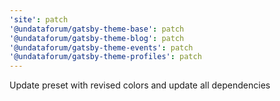 ```yaml
---
'site': patch
'@undataforum/gatsby-theme-base': patch
'@undataforum/gatsby-theme-blog': patch
'@undataforum/gatsby-theme-events': patch
'@undataforum/gatsby-theme-profiles': patch
---
```


Update preset with revised colors and update all dependencies
